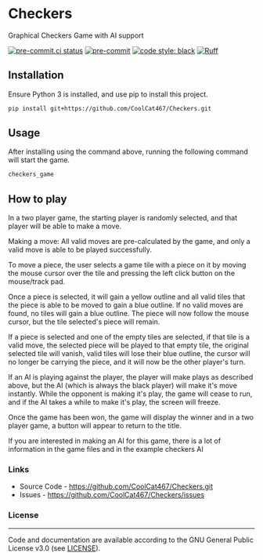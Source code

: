 # Checkers
Graphical Checkers Game with AI support

<!-- BADGIE TIME -->

[![pre-commit.ci status](https://results.pre-commit.ci/badge/github/CoolCat467/Checkers/main.svg)](https://results.pre-commit.ci/latest/github/CoolCat467/Checkers/main)
[![pre-commit](https://img.shields.io/badge/pre--commit-enabled-brightgreen?logo=pre-commit)](https://github.com/pre-commit/pre-commit)
[![code style: black](https://img.shields.io/badge/code_style-black-000000.svg)](https://github.com/psf/black)
[![Ruff](https://img.shields.io/endpoint?url=https://raw.githubusercontent.com/astral-sh/ruff/main/assets/badge/v2.json)](https://github.com/astral-sh/ruff)

<!-- END BADGIE TIME -->

## Installation
Ensure Python 3 is installed, and use pip to install this project.

```bash
pip install git+https://github.com/CoolCat467/Checkers.git
```

## Usage
After installing using the command above, running the following command
will start the game.

```bash
checkers_game
```

## How to play
In a two player game, the starting player is randomly selected, and that
player will be able to make a move.

Making a move:
All valid moves are pre-calculated by the game, and only a valid
move is able to be played successfully.

To move a piece, the user selects a game tile with a piece on it
by moving the mouse cursor over the tile and pressing the left click
button on the mouse/track pad.

Once a piece is selected, it will gain a yellow outline and all
valid tiles that the piece is able to be moved to gain a blue
outline. If no valid moves are found, no tiles will gain a blue
outline. The piece will now follow the mouse cursor, but the
tile selected's piece will remain.

If a piece is selected and one of the empty tiles are selected,
if that tile is a valid move, the selected piece will be played
to that empty tile, the original selected tile will vanish,
valid tiles will lose their blue outline, the cursor will no
longer be carrying the piece, and it will now be the other
player's turn.

If an AI is playing against the player, the player will make
plays as described above, but the AI (which is always the black
player) will make it's move instantly. While the opponent is making
it's play, the game will cease to run, and if the AI takes a
while to make it's play, the screen will freeze.

Once the game has been won, the game will display the winner
and in a two player game, a button will appear to return to the title.

If you are interested in making an AI for this game, there is a lot
of information in the game files and in the example checkers AI


### Links
* Source Code - https://github.com/CoolCat467/Checkers.git
* Issues      - https://github.com/CoolCat467/Checkers/issues

### License
-------
Code and documentation are available according to the GNU General Public License v3.0 (see [LICENSE](https://github.com/CoolCat467/Checkers/blob/HEAD/LICENSE)).
